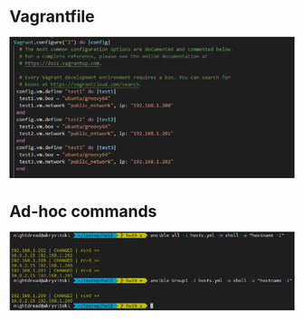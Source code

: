 # Vagrantfile
![Picture](https://github.com/nightdread/tmsrep/blob/master/Screenshot/2021-04-06_20-31-12.png)
# Ad-hoc commands
![Picture](https://github.com/nightdread/tmsrep/blob/master/Screenshot/2021-04-06_20-33-35.png)
